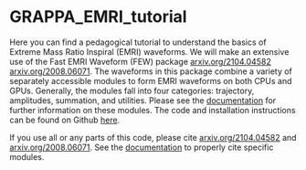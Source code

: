 # GRAPPA_EMRI_tutorial

Here you can find a pedagogical tutorial to understand the basics of Extreme Mass Ratio Inspiral (EMRI) waveforms. We will make an extensive use of the Fast EMRI Waveform (FEW) package [arxiv.org/2104.04582](https://arxiv.org/abs/2104.04582) [arxiv.org/2008.06071](https://arxiv.org/abs/2008.06071). The waveforms in this package combine a variety of separately accessible modules to form EMRI waveforms on both CPUs and GPUs. Generally, the modules fall into four categories: trajectory, amplitudes, summation, and utilities. Please see the [documentation](https://bhptoolkit.org/FastEMRIWaveforms/) for further information on these modules. The code and installation instructions can be found on Github [here](https://github.com/BlackHolePerturbationToolkit/FastEMRIWaveforms).

If you use all or any parts of this code, please cite [arxiv.org/2104.04582](https://arxiv.org/abs/2104.04582) and [arxiv.org/2008.06071](https://arxiv.org/abs/2008.06071). See the [documentation](https://bhptoolkit.org/FastEMRIWaveforms/) to properly cite specific modules.
